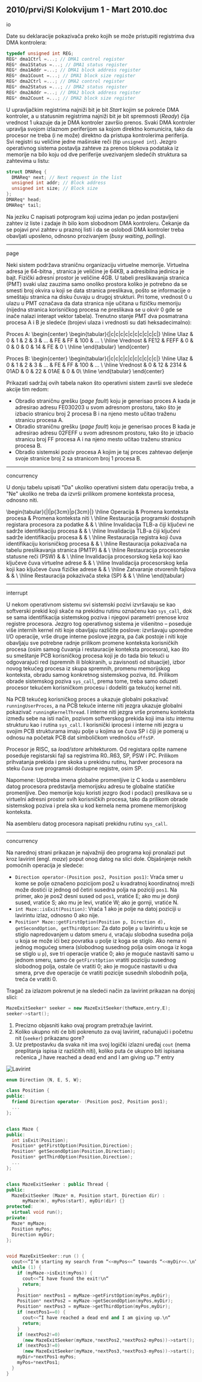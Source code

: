 2010/prvi/SI Kolokvijum 1 - Mart 2010.doc
--------------------------------------------------------------------------------
io

Date su deklaracije pokazivača preko kojih se može pristupiti registrima dva DMA
kontrolera:
```cpp
typedef unsigned int REG;
REG* dma1Ctrl =...; // DMA1 control register
REG* dma1Status =...; // DMA1 status register
REG* dma1Addr =...; // DMA1 block address register
REG* dma1Count =...; // DMA1 block size register
REG* dma2Ctrl =...; // DMA2 control register
REG* dma2Status =...; // DMA2 status register
REG* dma2Addr =...; // DMA2 block address register
REG* dma2Count =...; // DMA2 block size register
```
U upravljačkim registrima najniži bit je bit *Start* kojim se pokreće DMA kontroler, a u
statusnim registrima najniži bit je bit spremnosti (*Ready*) čija vrednost 1 ukazuje da je DMA
kontroler završio prenos. Svaki DMA kontroler upravlja svojom izlaznom periferijom sa
kojom direktno komunicira,  tako da procesor ne treba (i ne može)  direktno da pristupa
kontrolerima periferija. Svi registri su veličine jedne mašinske reči (tip `unsigned int`).
Jezgro operativnog sistema postavlja zahteve za prenos blokova podataka iz memorije na bilo
koju od dve periferije uvezivanjem sledećih struktura sa zahtevima u listu:
```cpp
struct DMAReq {
  DMAReq* next; // Next request in the list
  unsigned int addr; // Block address
  unsigned int size; // Block size
};
DMAReq* head;
DMAReq* tail;
```
Na jeziku C napisati potprogram koji uzima jedan po jedan postavljeni zahtev iz liste i zadaje
ih bilo kom slobodnom DMA kontroleru. Čekanje da se pojavi prvi zahtev u praznoj listi i da
se oslobodi DMA kontroler treba obavljati uposleno, odnosno prozivanjem (*busy waiting*,
*polling*).


--------------------------------------------------------------------------------
page

Neki sistem podržava straničnu organizaciju virtuelne memorije. Virtuelna adresa je 64-bitna ,
stranica je veličine je 64KB, a adresibilna jedinica je bajt. Fizički adresni prostor je veličine
4GB. U tabeli preslikavanja stranica (PMT) svaki ulaz zauzima samo onoliko prostora koliko
je potrebno da se smesti broj okvira u koji se data stranica preslikava, pošto se informacije o
smeštaju stranica na disku čuvaju u drugoj strukturi. Pri tome, vrednost 0 u ulazu u PMT
označava da data stranica nije učitana u fizičku memoriju (nijedna stranica korisničkog
procesa ne preslikava se u okvir 0 gde se inače nalazi interapt vektor tabela). Trenutno stanje
PMT dva posmatrana procesa A i B je sledeće (brojevi ulaza i vrednosti su dati
heksadecimalno):

Proces A:
\begin{center}
\begin{tabular}{|c|c|c|c|c|c|c|c|c|c|}
\hline
Ulaz &	0	& 1	& 2 &	3 &	... &	FE &	FF &	100 &	... \\
\hline
Vrednost &	FE12 &	FEFF	& 0 &	0 &	0 &	0 &	14 &	FE &	0 \\
\hline
\end{tabular}
\end{center}

Proces B:
\begin{center}
\begin{tabular}{|c|c|c|c|c|c|c|c|c|c|}
\hline
Ulaz &	0 &	1 & 2 &	3 & 	... & FE &	FF &	100 &	... \\
\hline
Vrednost & 0 &	12 &	2314	& 01AD &	0 &	22 &	01AE	& 0 &	0\\
\hline
\end{tabular}
\end{center}

Prikazati sadržaj ovih tabela nakon što operativni sistem završi sve sledeće akcije tim redom:

- Obradio straničnu grešku (*page fault*) koju je generisao proces A kada je adresirao
adresu FE030203 u svom adresnom prostoru,  tako što je izbacio stranicu broj 2
procesa B i na njeno mesto učitao traženu stranicu procesa A.
- Obradio straničnu grešku (*page fault*) koju je generisao proces B kada je adresirao
adresu 02FEFF u svom adresnom prostoru, tako što je izbacio stranicu broj FF procesa
A i na njeno mesto učitao traženu stranicu procesa B.
- Obradio sistemski poziv procesa A kojim je taj proces zahtevao deljenje svoje stranice
broj 2 sa stranicom broj 1 procesa B.

--------------------------------------------------------------------------------
concurrency

U donju tabelu upisati "Da" ukoliko operativni sistem datu operaciju treba, a "Ne" ukoliko ne
treba da izvrši prilikom promene konteksta procesa, odnosno niti.

\begin{tabular}{|l|p{3cm}|p{3cm}|}
\hline
Operacija & Promena konteksta procesa & Promena konteksta niti \\
\hline
Restauracija programski dostupnih registara procesora za podatke & & \\
\hline
Invalidacija TLB-a čiji ključevi ne sadrže identifikaciju procesa & & \\
\hline
Invalidacija TLB-a čiji ključevi sadrže identifikaciju procesa & & \\
\hline
Restauracija registra koji čuva identifikaciju korisničkog procesa & & \\
\hline
Restauracija pokazivača na tabelu preslikavanja stranica (PMTP) & & \\
\hline
Restauracija procesorske statusne reči (PSW) & & \\
\hline
Invalidacija procesorskog keša koji kao ključeve čuva virtuelne adrese & & \\
\hline
Invalidacija procesorskog keša koji kao ključeve čuva fizičke adrese & & \\
\hline
Zatvaranje otvorenih fajlova & & \\
\hline
Restauracija pokazivača steka (SP) & & \\
\hline
\end{tabular}

--------------------------------------------------------------------------------
interrupt

U nekom operativnom sistemu svi sistemski pozivi izvršavaju se kao softverski prekid koji
skače na prekidnu rutinu označenu kao `sys_call`,  dok se sama identifikacija sistemskog
poziva i njegovi parametri prenose kroz registre procesora. Jezgro tog operativnog sistema je
višenitno – poseduje više internih kernel niti koje obavljaju različite poslove:  izvršavaju
uporedne I/O operacije, vrše druge interne poslove jezgra, pa čak postoje i niti koje obavljaju
sve potrebne radnje prilikom promene konteksta korisničkih procesa (osim samog čuvanja i
restauracije konteksta procesora), kao što su smeštanje PCB korisničkog procesa koji je do
tada bio tekući u odgovarajući red (spremnih ili blokiranih, u zavisnosti od situacije), izbor
novog tekućeg procesa iz skupa spremnih, promenu memorijskog konteksta, obradu samog
konkretnog sistemskog poziva, itd.  Prilikom obrade sistemskog poziva `sys_call`,  prema
tome, treba samo oduzeti procesor tekućem korisničkom procesu i dodeliti ga tekućoj kernel
niti.

Na PCB tekućeg korisničkog proces a ukazuje globalni pokazivač `runningUserProces`, a na
PCB tekuće interne niti jezgra ukazuje globalni pokazivač `runningKernelThread`.  I interne
niti jezgra vrše promenu konteksta između sebe na isti način, pozivom softverskog prekida
koji ima istu internu strukturu kao i rutina `sys_call`. I korisnički iprocesi i interne niti jezgra
u svojim PCB strukturama imaju polje u kojima se čuva SP i čiji je pomeraj u odnosu na
početak PCB dat simboličkom vrednošću `offsSP`.

Procesor je RISC, sa *load/store* arhitekturom. Od registara opšte namene poseduje registarski
fajl sa registrima R0..R63, SP, PSW i PC. Prilikom prihvatanja prekida i pre skoka u prekidnu
rutinu, hardver procesora na steku čuva sve programski dostupne registre, osim SP.

Napomene: Upotreba imena globalne promenljive iz C koda u asembleru datog procesora
predstavlja memorijsku adresu te globalne statičke promenljive. Deo memorije koju koristi
jezgro (kod i podaci) preslikava se u virtuelni adresni prostor svih korisničkih procesa, tako da
prilikom obrade sistemskog poziva i prela ska u kod kernela nema promene memorijskog
konteksta.

Na asembleru datog procesora napisati prekidnu rutinu
`sys_call`.


--------------------------------------------------------------------------------
concurrency

Na narednoj strani prikazan je najvažniji deo programa koji pronalazi put kroz lavirint (engl.
*maze*) poput onog datog na slici dole. Objašnjenje nekih pomoćnih operacija je sledeće:

- `Direction operator-(Position pos2, Position pos1)`: Vraća smer u kome se
polje označeno pozicijom pos2 u kvadratnoj koordinatnoj mreži može dostići iz
jednog od četiri susedna polja na poziciji `pos1`. Na primer, ako je pos2 desni sused od
`pos1`, vratiće E; ako mu je donji sused, vratiće S; ako mu je levi, vratiće W; ako je
gornji, vratiće N.
- `int Maze::isExit(Position)`: Vraća 1 ako je polje na datoj poziciji u lavirintu
izlaz, odnosno 0 ako nije.
- `Position* Maze::getFirstOption(Position p, Direction d), getSecondOption, getThirdOption`: Za dato polje `p` u lavirintu u koje se stiglo
napredovanjem u datom smeru `d`, vraćaju slobodna susedna polja u koja se može ići
bez povratka u polje iz koga se stiglo. Ako nema ni jednog mogućeg smera (slobodnog
susednog polja osim onoga iz koga se stiglo u `p`), sve tri operacije vratiće 0; ako je
moguće nastaviti samo u jednom smeru, samo će `getFirstOption` vratiti poziciju
susednog slobodnog polja, ostale će vratiti 0; ako je moguće nastaviti u dva smera,
prve dve operacije će vratiti pozicije susednih slobodnih polja, treća će vratiti 0.

Tragač za izlazom pokrenut je na sledeći način za lavirint prikazan na donjoj slici:
```cpp
MazeExitSeeker* seeker = new MazeExitSeeker(theMaze,entry,E);
seeker->start();
```

1. Precizno objasniti kako ovaj program pretražuje lavirint.
2. Koliko ukupno niti će biti pokrenuto za ovaj lavirint, računajući i početnu nit (`seeker`) prikazanu gore?
3.  Uz pretpostavku da svaka nit ima svoj logički izlazni uređaj `cout` (nema
preplitanja ispisa iz različitih niti), koliko puta će ukupno biti ispisana rečenica „I have
reached a dead end and I am giving up.”?
entry

![Lavirint](images/2010/03-k1-5-s1.png)

```cpp
enum Direction {N, E, S, W};

class Position {
public:
  friend Direction operator- (Position pos2, Position pos1);
  ...
};


class Maze {
public:
  int isExit(Position);
  Position* getFirstOption(Position,Direction);
  Position* getSecondOption(Position,Direction);
  Position* getThirdOption(Position,Direction);
  ...
};


class MazeExitSeeker : public Thread {
public:
  MazeExitSeeker (Maze* m, Position start, Direction dir) :
      myMaze(m), myPos(start), myDir(dir) {}
protected:
  virtual void run();
private:
  Maze* myMaze;
  Position myPos;
  Direction myDir;
};


void MazeExitSeeker::run () {
  cout<<”I’m starting my search from “<<myPos<<” towards “<<myDir<<.\n”
  while (1) {
    if (myMaze->isExit(myPos)) {
      cout<<”I have found the exit!\n“
      return;
    }
    Position* nextPos1 = myMaze->getFirstOption(myPos,myDir);
    Position* nextPos2 = myMaze->getSecondOption(myPos,myDir);
    Position* nextPos3 = myMaze->getThirdOption(myPos,myDir);
    if (nextPos1==0) {
      cout<<”I have reached a dead end and I am giving up.\n“
      return;
    }
    if (nextPos2!=0)
      (new MazeExitSeeker(myMaze,*nextPos2,*nextPos2-myPos))->start();
    if (nextPos3!=0)
      (new MazeExitSeeker(myMaze,*nextPos3,*nextPos3-myPos))->start();
    myDir=*nextPos1-myPos;
    myPos=*nextPos1;
  }
}
```
